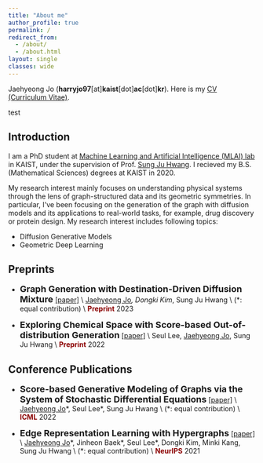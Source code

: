 ```yaml
---
title: "About me"
author_profile: true
permalink: /
redirect_from:
  - /about/
  - /about.html
layout: single
classes: wide
---
```


Jaehyeong Jo (<b>harryjo97</b>[at]<b>kaist</b>[dot]<b>ac</b>[dot]<b>kr</b>). Here is my [CV (Curriculum Vitae)](/assets/CV.pdf).

test

## Introduction
<!-- <span style="color:darkred">Introduction</span> -->
I am a PhD student at [Machine Learning and Artificial Intelligence (MLAI) lab](https://www.mlai-kaist.com/) in KAIST, under the supervision of Prof. [Sung Ju Hwang](http://www.sungjuhwang.com/).
I recieved my B.S. (Mathematical Sciences) degrees at KAIST in 2020.

My research interest mainly focuses on understanding physical systems through the lens of graph-structured data and its geometric symmetries. In particular, I've been focusing on the generation of the graph with diffusion models and its applications to real-world tasks, for example, drug discovery or protein design. My research interest includes following topics:
- Diffusion Generative Models
- Geometric Deep Learning

## Preprints
- <font size="4"><b>Graph Generation with Destination-Driven Diffusion Mixture</b></font> [[paper]](https://arxiv.org/abs/2302.03596) \\
<U>Jaehyeong Jo</U>*, Dongki Kim*, Sung Ju Hwang \\
(*: equal contribution) \\
<span style="color:darkred">**Preprint**</span> 2023

- <font size="4"><b>Exploring Chemical Space with Score-based Out-of-distribution Generation</b></font> [[paper]](https://arxiv.org/abs/2206.07632) \\
Seul Lee, <U>Jaehyeong Jo</U>, Sung Ju Hwang \\
<span style="color:darkred">**Preprint**</span> 2022


## Conference Publications
- <font size="4"><b>Score-based Generative Modeling of Graphs via the System of Stochastic Differential Equations</b></font> [[paper]](https://arxiv.org/abs/2202.02514) \\
<U>Jaehyeong Jo</U>\*, Seul Lee\*, Sung Ju Hwang \\
(\*: equal contribution) \\
<span style="color:darkred">**ICML**</span> 2022

- <font size="4"><b>Edge Representation Learning with Hypergraphs</b></font> [[paper]](https://arxiv.org/abs/2106.15845) \\
<U>Jaehyeong Jo</U>\*, Jinheon Baek\*, Seul Lee\*, Dongki Kim, Minki Kang, Sung Ju Hwang \\
(\*: equal contribution) \\
<span style="color:darkred">**NeurIPS**</span> 2021


<!-- ## Education
- **Korea Advanced Institute of Science and Technology** \\
  <font size="3">Aug. 2021 - </font>
  Ph.d. in Graduate School of Artificial Intelligence

- **Korea Advanced Institute of Science and Technology** \\
  <font size="3">Mar. 2020 - Aug. 2021</font>
  M.S. in Mathematical Sciences

- **Korea Advanced Institute of Science and Technology** \\
  <font size="3">Mar. 2016 - Feb. 2020</font>
  B.S. in Mathematical Sciences -->



